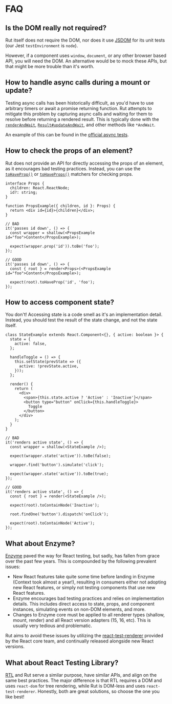 # FAQ

## Is the DOM really not required?

Rut itself does not require the DOM, nor does it use [JSDOM](https://github.com/jsdom/jsdom) for its
unit tests (our Jest `testEnvironment` is `node`).

However, if a component uses `window`, `document`, or any other browser based API, you will need the
DOM. An alternative would be to mock these APIs, but that might be more trouble than it's worth.

## How to handle async calls during a mount or update?

Testing async calls has been historically difficult, as you'd have to use arbitrary timers or await
a promise returning function. Rut attempts to mitigate this problem by capturing async calls and
waiting for them to resolve before returning a rendered result. This is typically done with the
[`renderAndWait`](./api.md#renderandwait), [`Result#updateAndWait`](./api/result.md#updateandwait),
and other methods like `*AndWait`.

An example of this can be found in the
[official async tests](https://github.com/milesj/rut/blob/master/packages/rut-dom/tests/examples/async.test.tsx).

## How to check the props of an element?

Rut does not provide an API for directly accessing the props of an element, as it encourages bad
testing practices. Instead, you can use the [`toHaveProp()`](./matchers.md#toHaveProp) or
[`toHaveProps()`](./matchers.md#toHaveProps) matchers for checking props.

```tsx
interface Props {
  children: React.ReactNode;
  id?: string;
}

function PropsExample({ children, id }: Props) {
  return <div id={id}>{children}</div>;
}

// BAD
it('passes id down', () => {
  const wrapper = shallow(<PropsExample id="foo">Content</PropsExample>);

  expect(wrapper.prop('id')).toBe('foo');
});

// GOOD
it('passes id down', () => {
  const { root } = render<Props>(<PropsExample id="foo">Content</PropsExample>);

  expect(root).toHaveProp('id', 'foo');
});
```

## How to access component state?

You don't! Accessing state is a code smell as it's an implementation detail. Instead, you should
test the result of the state change, and not the state itself.

```tsx
class StateExample extends React.Component<{}, { active: boolean }> {
  state = {
    active: false,
  };

  handleToggle = () => {
    this.setState(prevState => ({
      active: !prevState.active,
    }));
  };

  render() {
    return (
      <div>
        <span>{this.state.active ? 'Active' : 'Inactive'}</span>
        <button type="button" onClick={this.handleToggle}>
          Toggle
        </button>
      </div>
    );
  }
}

// BAD
it('renders active state', () => {
  const wrapper = shallow(<StateExample />);

  expect(wrapper.state('active')).toBe(false);

  wrapper.find('button').simulate('click');

  expect(wrapper.state('active')).toBe(true);
});

// GOOD
it('renders active state', () => {
  const { root } = render(<StateExample />);

  expect(root).toContainNode('Inactive');

  root.findOne('button').dispatch('onClick');

  expect(root).toContainNode('Active');
});
```

## What about Enzyme?

[Enzyme](https://github.com/airbnb/enzyme) paved the way for React testing, but sadly, has fallen
from grace over the past few years. This is compounded by the following prevalent issues:

- New React features take quite some time before landing in Enzyme (Context took almost a year!),
  resulting in consumers either not adopting new React features, or simply not testing components
  that use new React features.
- Enzyme encourages bad testing practices and relies on implementation details. This includes direct
  access to state, props, and component instances, simulating events on non-DOM elements, and more.
- Changes to Enzyme core must be applied to all renderer types (shallow, mount, render) and all
  React version adapters (15, 16, etc). This is usually very tedious and problematic.

Rut aims to avoid these issues by utilizing the
[react-test-renderer](https://reactjs.org/docs/test-renderer.html) provided by the React core team,
and continually released alongside new React versions.

## What about React Testing Library?

[RTL](https://testing-library.com/docs/react-testing-library/intro) and Rut serve a similar purpose,
have similar APIs, and align on the same best practices. The major difference is that RTL requires a
DOM and uses `react-dom` for tree rendering, while Rut is DOM-less and uses `react-test-renderer`.
Honestly, both are great solutions, so choose the one you like best!
